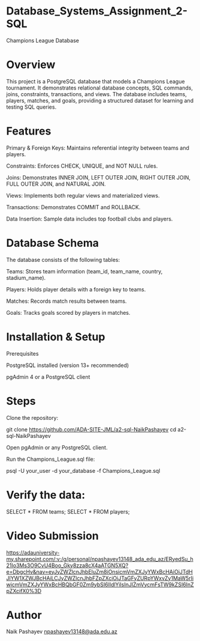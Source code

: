 # Database_Systems_Assignment_2-SQL

Champions League Database

# Overview

This project is a PostgreSQL database that models a Champions League tournament. It demonstrates relational database concepts, SQL commands, joins, constraints, transactions, and views. The database includes teams, players, matches, and goals, providing a structured dataset for learning and testing SQL queries.

# Features

Primary & Foreign Keys: Maintains referential integrity between teams and players.

Constraints: Enforces CHECK, UNIQUE, and NOT NULL rules.

Joins: Demonstrates INNER JOIN, LEFT OUTER JOIN, RIGHT OUTER JOIN, FULL OUTER JOIN, and NATURAL JOIN.

Views: Implements both regular views and materialized views.

Transactions: Demonstrates COMMIT and ROLLBACK.

Data Insertion: Sample data includes top football clubs and players.

# Database Schema

The database consists of the following tables:

Teams: Stores team information (team_id, team_name, country, stadium_name).

Players: Holds player details with a foreign key to teams.

Matches: Records match results between teams.

Goals: Tracks goals scored by players in matches.

# Installation & Setup

Prerequisites

PostgreSQL installed (version 13+ recommended)

pgAdmin 4 or a PostgreSQL client

# Steps

Clone the repository:

git clone https://github.com/ADA-SITE-JML/a2-sql-NaikPashayev
cd a2-sql-NaikPashayev

Open pgAdmin or any PostgreSQL client.

Run the Champions_League.sql file:

psql -U your_user -d your_database -f Champions_League.sql

# Verify the data:

SELECT * FROM teams;
SELECT * FROM players;

# Video Submission

https://adauniversity-my.sharepoint.com/:v:/g/personal/npashayev13148_ada_edu_az/ERyedSu_h21Io3Ms3O9CvU4Boo_Gky8zza8cX4aATGN5XQ?e=DbgcHv&nav=eyJyZWZlcnJhbEluZm8iOnsicmVmZXJyYWxBcHAiOiJTdHJlYW1XZWJBcHAiLCJyZWZlcnJhbFZpZXciOiJTaGFyZURpYWxvZy1MaW5rIiwicmVmZXJyYWxBcHBQbGF0Zm9ybSI6IldlYiIsInJlZmVycmFsTW9kZSI6InZpZXcifX0%3D

# Author

Naik Pashayev
npashayev13148@ada.edu.az

